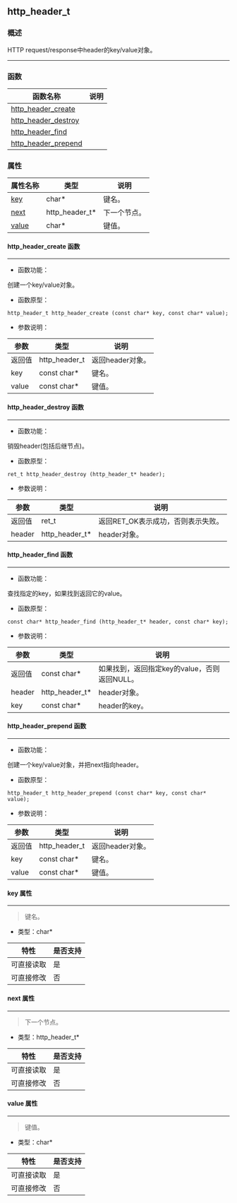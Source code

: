 ## http\_header\_t
### 概述

 HTTP request/response中header的key/value对象。



----------------------------------
### 函数
<p id="http_header_t_methods">

| 函数名称 | 说明 | 
| -------- | ------------ | 
| <a href="#http_header_t_http_header_create">http\_header\_create</a> |  |
| <a href="#http_header_t_http_header_destroy">http\_header\_destroy</a> |  |
| <a href="#http_header_t_http_header_find">http\_header\_find</a> |  |
| <a href="#http_header_t_http_header_prepend">http\_header\_prepend</a> |  |
### 属性
<p id="http_header_t_properties">

| 属性名称 | 类型 | 说明 | 
| -------- | ----- | ------------ | 
| <a href="#http_header_t_key">key</a> | char* | 键名。 |
| <a href="#http_header_t_next">next</a> | http\_header\_t* | 下一个节点。 |
| <a href="#http_header_t_value">value</a> | char* | 键值。 |
#### http\_header\_create 函数
-----------------------

* 函数功能：

> <p id="http_header_t_http_header_create">
 创建一个key/value对象。





* 函数原型：

```
http_header_t http_header_create (const char* key, const char* value);
```

* 参数说明：

| 参数 | 类型 | 说明 |
| -------- | ----- | --------- |
| 返回值 | http\_header\_t | 返回header对象。 |
| key | const char* | 键名。 |
| value | const char* | 键值。 |
#### http\_header\_destroy 函数
-----------------------

* 函数功能：

> <p id="http_header_t_http_header_destroy">
 销毁header(包括后继节点)。





* 函数原型：

```
ret_t http_header_destroy (http_header_t* header);
```

* 参数说明：

| 参数 | 类型 | 说明 |
| -------- | ----- | --------- |
| 返回值 | ret\_t | 返回RET\_OK表示成功，否则表示失败。 |
| header | http\_header\_t* | header对象。 |
#### http\_header\_find 函数
-----------------------

* 函数功能：

> <p id="http_header_t_http_header_find">
 查找指定的key，如果找到返回它的value。





* 函数原型：

```
const char* http_header_find (http_header_t* header, const char* key);
```

* 参数说明：

| 参数 | 类型 | 说明 |
| -------- | ----- | --------- |
| 返回值 | const char* | 如果找到，返回指定key的value，否则返回NULL。 |
| header | http\_header\_t* | header对象。 |
| key | const char* | header的key。 |
#### http\_header\_prepend 函数
-----------------------

* 函数功能：

> <p id="http_header_t_http_header_prepend">
 创建一个key/value对象，并把next指向header。





* 函数原型：

```
http_header_t http_header_prepend (const char* key, const char* value);
```

* 参数说明：

| 参数 | 类型 | 说明 |
| -------- | ----- | --------- |
| 返回值 | http\_header\_t | 返回header对象。 |
| key | const char* | 键名。 |
| value | const char* | 键值。 |
#### key 属性
-----------------------
> <p id="http_header_t_key"> 键名。



* 类型：char*

| 特性 | 是否支持 |
| -------- | ----- |
| 可直接读取 | 是 |
| 可直接修改 | 否 |
#### next 属性
-----------------------
> <p id="http_header_t_next"> 下一个节点。



* 类型：http\_header\_t*

| 特性 | 是否支持 |
| -------- | ----- |
| 可直接读取 | 是 |
| 可直接修改 | 否 |
#### value 属性
-----------------------
> <p id="http_header_t_value"> 键值。



* 类型：char*

| 特性 | 是否支持 |
| -------- | ----- |
| 可直接读取 | 是 |
| 可直接修改 | 否 |
